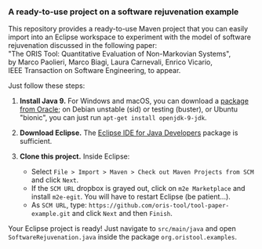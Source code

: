 ### A ready-to-use project on a software rejuvenation example

This repository provides a ready-to-use Maven project that you can easily import into an Eclipse workspace to experiment with the model of software rejuvenation discussed in the following paper:<br/>
"The ORIS Tool: Quantitative Evaluation of Non-Markovian Systems",<br/>
by Marco Paolieri, Marco Biagi, Laura Carnevali, Enrico Vicario,<br/>
IEEE Transaction on Software Engineering, to appear.

Just follow these steps:

1. **Install Java 9.** For Windows and macOS, you can download a
   [package from Oracle](http://www.oracle.com/technetwork/java/javase/downloads/jdk9-downloads-3848520.html); on Debian unstable (sid) or testing (buster), or Ubuntu "bionic", you can just run `apt-get install openjdk-9-jdk`.

2. **Download Eclipse.** The [Eclipse IDE for Java Developers](http://www.eclipse.org/downloads/eclipse-packages/) package is sufficient.

3. **Clone this project.** Inside Eclipse:
   - Select `File > Import > Maven > Check out Maven Projects from
     SCM` and click `Next`.
   - If the `SCM URL` dropbox is grayed out, click on `m2e
     Marketplace` and install `m2e-egit`. You will have to restart
     Eclipse (be patient...).
   - As `SCM URL`, type:
     `https://github.com/oris-tool/tool-paper-example.git` and click
     `Next` and then `Finish`.

Your Eclipse project is ready! Just navigate to `src/main/java` and open `SoftwareRejuvenation.java` inside the package `org.oristool.examples`.
